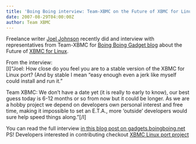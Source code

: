 ```yaml
---
title: 'Boing Boing interview: Team-XBMC on the Future of XBMC for Linux'
date: 2007-08-29T04:00:00Z
author: Team XBMC
---
```

Freelance writer [Joel Johnson](http://www.joeljohnson.com) recently did and interview with representatives from Team-XBMC for [Boing Boing Gadget blog](https://boingboing.net/tag/gadgets) about the Future of [XBMC for Linux](http://xboxmediacenter.com/wiki/index.php?title=Linux_port_project).

 From the interview:  
 [I]“Joel: How close do you feel you are to a stable version of the XBMC for Linux port? (And by stable I mean “easy enough even a jerk like myself could install and run it.”

 Team XBMC: We don’t have a date yet (it is really to early to know), our best guess today is 6-12 months or so from now but it could be longer. As we are a hobby project we depend on developers own personal interest and free time, making it impossible to set an E.T.A., more ‘outside’ developers would sure help speed things along.”[/I]

 You can read the full interview [in this blog post on gadgets.boingboing.net](https://boingboing.net/tag/gadgets)  
 PS! Developers interested in contributing checkout [XBMC Linux port project](http://xboxmediacenter.com/wiki/index.php?title=Linux_port_project)

 